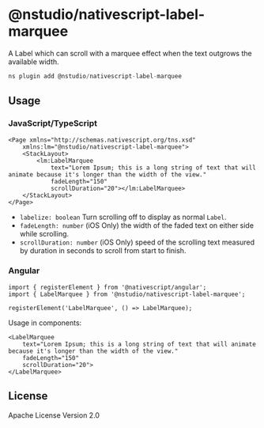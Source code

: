 # @nstudio/nativescript-label-marquee

A Label which can scroll with a marquee effect when the text outgrows the available width.

```javascript
ns plugin add @nstudio/nativescript-label-marquee
```

## Usage

### JavaScript/TypeScript

```
<Page xmlns="http://schemas.nativescript.org/tns.xsd"
    xmlns:lm="@nstudio/nativescript-label-marquee">
    <StackLayout>
        <lm:LabelMarquee 
            text="Lorem Ipsum; this is a long string of text that will animate because it's longer than the width of the view."
            fadeLength="150" 
            scrollDuration="20"></lm:LabelMarquee>
    </StackLayout>
</Page>
```

* `labelize: boolean` Turn scrolling off to display as normal `Label`.
* `fadeLength: number` (iOS Only) the width of the faded text on either side while scrolling.
* `scrollDuration: number` (iOS Only) speed of the scrolling text measured by duration in seconds to scroll from start to finish. 

### Angular

```
import { registerElement } from '@nativescript/angular';
import { LabelMarquee } from '@nstudio/nativescript-label-marquee';

registerElement('LabelMarquee', () => LabelMarquee);
```

Usage in components:

```
<LabelMarquee 
    text="Lorem Ipsum; this is a long string of text that will animate because it's longer than the width of the view."
    fadeLength="150" 
    scrollDuration="20">
</LabelMarquee>
```

## License

Apache License Version 2.0
